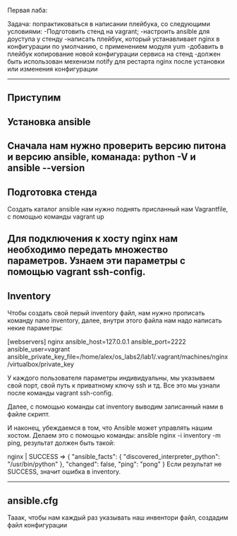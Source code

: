 Первая лаба:

Задача: попрактиковаться в написании плейбука, со следующими условиями:
-Подготовить стенд на vagrant;
-настроить ansible для доуступа у стенду
-написать плейбук, который устанавливает nginx в конфигурации по умолчанию, с применением модуля yum
-добавить в плейбук копирование новой конфигурации сервиса на стенд 
-должен быть использован мехенизм notify для рестарта nginx после установки или изменения конфигурации

---
Приступим
---
Установка ansible
---
Сначала нам нужно проверить версию питона и версию ansible, команада: python -V и ansible --version
---
Подготовка стенда 
---
Создать каталог ansible 
нам нужно поднять присланный нам Vagrantfile, с помощью команды vagrant up

Для подключения к хосту nginx нам необходимо передать множество параметров. Узнаем эти параметры с помощью vagrant ssh-config.
---
Inventory
---
Чтобы создать свой перый inventory файл, нам нужно прописать команду nano inventory, далее, внутри этого файла нам надо написать некие параметры:

[webservers]
nginx ansible_host=127.0.0.1 ansible_port=2222 ansible_user=vagrant ansible_private_key_file=/home/alex/os_labs2/lab1/.vagrant/machines/nginx/virtualbox/private_key

У каждого пользователя параметры индивидуальны, мы указываем свой порт, свой путь к приватному ключу ssh и тд. Все это мы узнали после команды vagrant ssh-config.


Далее, с помощью команды cat inventory выводим записанный нами в файле скрипт.

И наконец, убеждаемся в том, что Ansible может управлять нашим хостом. Делаем это с помощью команды:
ansible nginx -i inventory -m ping, результат должен быть такой:

nginx | SUCCESS => {
"ansible_facts": {
"discovered_interpreter_python": "/usr/bin/python"
},
"changed": false,
"ping": "pong"
}
 Если результат не SUCCESS, значит ошибка в inventory.

---
ansible.cfg
---

Тааак, чтобы нам каждый раз указывать наш инвентори файл, создадим файл конфигурации 
